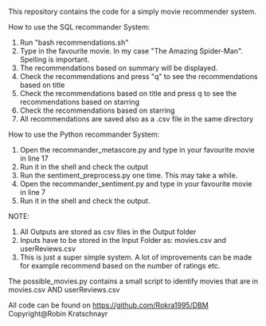 This repository contains the code for a simply movie recommender system.

How to use the SQL recommander System:

1. Run "bash recommendations.sh" 
2. Type in the favourite movie. In my case "The Amazing Spider-Man". Spelling is important.
3. The recommendations based on summary will be displayed.
4. Check the recommendations and press "q" to see the recommendations based on title
5. Check the recommendations based on title and press q to see the recommendations based on starring
6. Check the recommendations based on starring
7. All recommendations are saved also as a .csv file in the same directory

How to use the Python recommander System:

1. Open the recommander_metascore.py and type in your favourite movie in line 17
2. Run it in the shell and check the output
3. Run the sentiment_preprocess.py one time. This may take a while.
4. Open the recommander_sentiment.py and type in your favourite movie in line 7
5. Run it in the shell and check the output.

NOTE:
1. All Outputs are stored as csv files in the Output folder
2. Inputs have to be stored in the Input Folder as: movies.csv and userReviews.csv
3. This is just a super simple system. A lot of improvements can be made for example recommend based on the number of ratings etc.

The possible_movies.py contains a small script to identify movies that are in movies.csv AND userReviews.csv

All code can be found on https://github.com/Rokra1995/DBM
Copyright@Robin Kratschnayr
